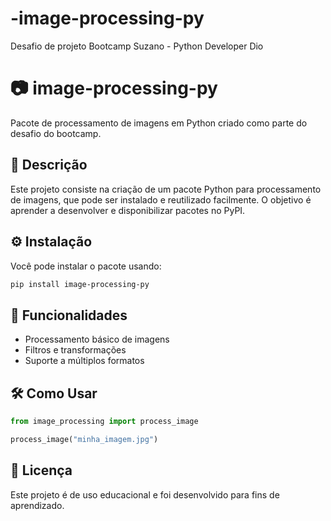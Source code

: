 # -image-processing-py
Desafio de projeto Bootcamp  Suzano - Python Developer Dio



# 📷 image-processing-py  

Pacote de processamento de imagens em Python criado como parte do desafio do bootcamp.  

## 📌 Descrição  

Este projeto consiste na criação de um pacote Python para processamento de imagens, que pode ser instalado e reutilizado facilmente. O objetivo é aprender a desenvolver e disponibilizar pacotes no PyPI.  

## ⚙️ Instalação  

Você pode instalar o pacote usando:  

```bash
pip install image-processing-py
```

## 🚀 Funcionalidades  

- Processamento básico de imagens  
- Filtros e transformações  
- Suporte a múltiplos formatos  

## 🛠 Como Usar  

```python
from image_processing import process_image

process_image("minha_imagem.jpg")
```

## 📄 Licença  

Este projeto é de uso educacional e foi desenvolvido para fins de aprendizado.  

